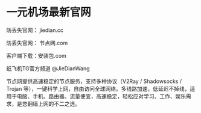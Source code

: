 # 一元机场最新官网

防丢失官网： jiedian.cc

防丢失官网： 节点网.com

客户端下载：安装包.com

纸飞机TG官方频道 @JieDianWang

节点网提供高速稳定的节点服务，支持多种协议（V2Ray / Shadowsocks / Trojan 等），一键科学上网，自由访问全球网络。多线路加速，低延迟不掉线，适用于电脑、手机、路由器。流量便宜，高速稳定，轻松应对学习、工作、娱乐需求，是您翻墙上网的不二之选。
